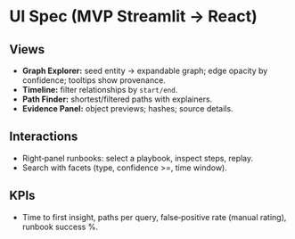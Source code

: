 # UI Spec (MVP Streamlit → React)

## Views
- **Graph Explorer:** seed entity → expandable graph; edge opacity by confidence; tooltips show provenance.
- **Timeline:** filter relationships by `start/end`.
- **Path Finder:** shortest/filtered paths with explainers.
- **Evidence Panel:** object previews; hashes; source details.

## Interactions
- Right‑panel runbooks: select a playbook, inspect steps, replay.
- Search with facets (type, confidence >=, time window).

## KPIs
- Time to first insight, paths per query, false‑positive rate (manual rating), runbook success %.